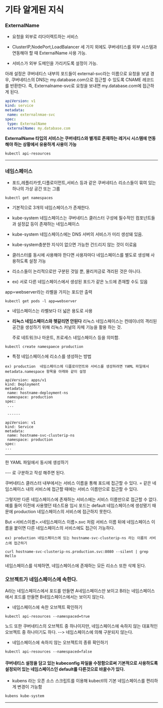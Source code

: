 # 기타 알게된 지식



### ExternalName

- 요청을 외부로 리다이렉트하는 서비스

- ClusterIP,NodePort,LoadBalancer 세 가지 외에도 쿠버네티스를 외부 시스템과 연동해야 할 때 ExternalName 사용 가능.
- 서비스가 외부 도메인을 가리키도록 설정이 가능.



아래 설정은 쿠버네티스 내부의 포드들이 external-svc라는 이름으로 요청을 보낼 경우, 쿠버네티스의 DNS는 my.database.com으로 접근할 수 있도록 CNAME 레코드를 반환한다. 즉, Externalname-svc로 요청을 보내면 my.database.com에 접근하게 된다.

```yaml
apiVersion: v1
kind: service
metadata:
 name: externalnmae-svc
spec:
 type: ExternalName
 externalName: my.database.com
```

**ExternalName 타입의 서비스는 쿠버네티스와 별개로 존재하는 레거시 시스템에 연동해야 하는 상황에서 유용하게 사용이 가능**



```
kubectl api-resources
```





---



### 네임스페이스

- 포드,레플리카셋,디플로이먼트,서비스 등과 같은 쿠버네티스 리소스들이 묶여 있는 하나의 가상 공간 또는 그룹

```
kubectl get namespaces
```



- 기본적으로 3개의 네임스페이스가 존재한다. 
- kube-system 네임스페이스는 쿠버네티스 클러스터 구성에 필수적인 컴포넌트들과 설정값 등이 존재하는 네임스페이스
- kube-system 네임스페이스에는 DNS 서버의 서비스가 미리 생성돼 있음.
- kube-system충분한 지식이 없으면 가능한 건드리지 않는 것이 이로움



- 클러스터를 동시에 사용해야 한다면 사용자마다 네임스페이스를 별도로 생성해 사용하도록 설정 가능
- 리소스들이 논리적으로만 구분된 것일 뿐, 물리저긍로 격리된 것은 아니다.
- ex) 서로 다른 네임스페이스에서 생성된 포드가 같은 노드에 존재할 수도 있음



app=webserver라는 라벨을 가지는 포드만 출력

```
kubectl get pods -l app=webserver
```



- 네임스페이스는 라벨보다 더 넓은 용도로 사용

- **리눅스 네임스페이스와 헷갈리면 안된다** 리눅스 네임스페이스는 컨테이너의 격리된 공간을 생성하기 위해 리눅스 커널의 자체 기능을 활용 하는 것.

  주로 네트워크나 마운트, 프로세스 네임스페이스 등을 의미함.



```
kubectl create namespaece production

```



- 특정 네임스페이스에 리소스를 생성하는 방법

```
ex) production  네임스페이스에 디플로이먼트와 서비스를 생성하려면 YAML 파일에서 metadata.namespace 항목을 아래와 같이 설정

apiVersion: apps/v1
kind: Deployment
metadata:
 name: hostname-deployment-ns
 namespace: production
spec:
 ...
 
 ------
 
apiVersion: v1
kind: Service
metadata:
 name: hostname-svc-clusterip-ns
 namespace: production
spec:
...
```



---



한 YAML 파일에서 동시에 생성하기

--- 로 구분하고 작성 해주면 된다.



쿠버네티스 클러스터 내부에서는 서비스 이름을 통해 포드에 접근할 수 있다.  = 같은 네임스페이스 내의 서비스에 접근할 때에는 서비스 이름만으로 접근할 수 있다.



그렇지만 다른 네임스페이스에 존재하는 서비스에는 서비스 이름만으로 접근할 수 없다. 예를 들어 이전에 사용했던 테스트용 임시 포드는 default 네임스페이스에 생성됐기 때문에 production 네임스페이스의 서비스에 접근하지 못한다.



But <서비스이름>.<네임스페이스 이름>.svc 처럼 서비스 이름 뒤에 네임스페이스 이름을 붙이면 다른 네임스페이스의 서비스에도 접근이 가능하다. 



```
ex) production 네임스페이스에 있는 hostname-svc-clusterip-ns 라는 이름의 서비스에 접근하기

curl hostname-svc-clusterip-ns.production.svc:8080 --silent | grep Hello
```



네임스페이스를 삭제하면, 네임스페이스에 존재하는 모든 리소스 또한 삭제 된다.



### 오브젝트가 네임스페이스에 속한다.

A라는 네임스페이스에서 포드를 만들면 A네임스페이스만 보이고 B라는 네임스페이스에서 포드를 만들면 B네임스페이스에서는 보이지 않는다. 

- 네임스페이스에 속한 오브젝트 확인하기

```
kubectl api-resources --namespaced=true
```



노드 또한 쿠버네티스의 오브젝트 중 하나이지만, 네임스페이스에 속하지 않는 대표적인 오브젝트 중 하나이기도 하다. --> 네임스페이스에 의해 구분되지 않는다.

- 네임스페이스에 속하지 않는 오브젝트의 종류 확인하기

```
kubectl api-resources --namespaced=false
```





#### 쿠버네티스 설정을 담고 있는 kubeconfig 파일을 수정함으로써 기본적으로 사용하도록 설정되어 있는 네임스페이스인 default를 다른것으로 바꿀수가 있다. 



- kubens 라는 오픈 소스 스크립트를 이용해 kubectl의 기본 네임스페이스를 편리하게 변경이 가능함

```
kubens kube-system
```



















---

